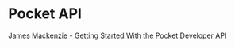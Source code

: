 
# Pocket API

[James Mackenzie \- Getting Started With the Pocket Developer API](https://www.jamesfmackenzie.com/getting-started-with-the-pocket-developer-api/)
